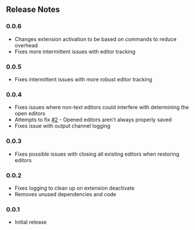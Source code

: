 ## Release Notes

### 0.0.6
- Changes extension activation to be based on commands to reduce overhead
- Fixes more intermittent issues with editor tracking

### 0.0.5
- Fixes intermittent issues with more robust editor tracking

### 0.0.4
- Fixes issues where non-text editors could interfere with determining the open editors
- Attempts to fix [#2](https://github.com/eamodio/vscode-restore-editors/issues/2) - Opened editors aren't always properly saved
- Fixes issue with output channel logging

### 0.0.3
- Fixes possible issues with closing all existing editors when restoring editors

### 0.0.2
- Fixes logging to clean up on extension deactivate
- Removes unused dependencies and code

### 0.0.1
- Initial release